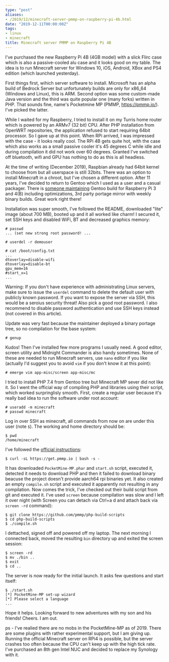 ```yaml
---
type: "post"
aliases:
- /2019/12/minecraft-server-pmmp-on-raspberry-pi-4b.html
date: "2019-12-11T00:00:00Z"
tags:
- linux
- minecraft
title: Minecraft server PMMP on Raspberry Pi 4B
---
```


I've purchased the new Raspberry Pi 4B (4GB model) with a slick Flirc case
which is also a passive-cooled alu case and it looks good on my table. The idea
is to run Minecraft server for Windows 10, iOS, Android, XBox and PS4 edition
(which launched yesterday).

First things first, wihich server software to install. Microsoft has an alpha
build of Bedrock Server but unfortunately builds are only for x86_64 (Windows
and Linux), this is ARM. Second option was some custom-made Java version and
the third was quite popular one (many forks) written in PHP. That sounds fine,
name's Pocketmine MP (PMMP, https://pmmp.io/). I've picked the latter.

While I waited for my Raspberry, I tried to install it on my Turris home router
which is powered by an ARMv7 (32 bit) CPU. After PHP installation from OpenWRT
repositories, the application refused to start requiring 64bit processor. So I
gave up at this point. When RPi arrived, I was impressed with the case - it
looks really cool. The RPi 4B gets quite hot, with the case which also works as
a small passive cooler it's 45 degrees C while idle and during compilation it
did not work over 60 degrees. Granted I've switched off bluetooth, wifi and GPU
has nothing to do as this is all headless.

At the time of writing (December 2019), Raspbian already had 64bit kernel to
choose from but all userspace is still 32bits. There was an option to install
Minecraft in a chroot, but I've chosen a different option. After 11 years, I've
decided to return to Gentoo which I used as a user and a casual packager. There
is [someone maintaining](https://github.com/sakaki-/gentoo-on-rpi-64bit) Gentoo
build for Raspberry Pi 3 and 4(B) including optimizations, 3rd party portage
mirror with weekly binary builds. Great work right there!

Installation was super smooth, I've followed the README, downloaded "lite"
image (about 700 MB), booted up and it all worked like charm! I secured it, set
SSH keys and disabled WiFi, BT and decreased graphics memory:

    # passwd
    ... (set new strong root password! ...

    # userdel -r demouser

    # cat /boot/config.txt
    ...
    dtoverlay=disable-wifi
    dtoverlay=disable-bt
    gpu_mem=16
    #start_x=1
    ...

Warning: If you don't have experience with administrating Linux servers, make
sure to issue the `userdel` command to delete the default user with publicly
known password. If you want to expose the server via SSH, this would be a
seroius security threat! Also pick a good root password. I also recommend to
disable password authentication and use SSH keys instead (not covered in this
article).

Update was very fast because the maintainer deployed a binary portage tree, so
no compilation for the base system:

    # genup

Kudos! Then I've installed few more programs I usually need. A good editor,
screen utility and Midnight Commander is also handy sometimes. None of these
are needed to run Minecraft servers, use `nano` editor if you like (actually
I'd suggest you to avoid `vim` if you don't know it at this point):

    # emerge vim app-misc/screen app-misc/mc

I tried to install PHP 7.4 from Gentoo tree but Minecraft MP sever did not like
it. So I went the official way of compiling PHP and libraries using their
script, which worked surpringlisly smooth. First, create a regular user because
it's really bad idea to run the software under root account:

    # useradd -m minecraft
    # passwd minecraft

Log in over SSH as minecraft, all commands from now on are under this user
(note `$`). The working and home directory should be:

    $ pwd
    /home/minecraft

I've followed the [official instructions](https://pmmp.readthedocs.io/en/rtfd/installation.html):

    $ curl -sL https://get.pmmp.io | bash -s -

It has downloaded `PocketMine-MP.phar` and `start.sh` script, executed it,
detected it needs to download PHP and then it failed to download binary beacuse
the project doesn't provide aarch64 rpi binaries yet. It also created an empty
`compile.sh` script and executed it apparently not resulting in any
compilation. Now comes the trick, I've checked out their build script from git
and executed it. I've used `screen` because compilation was slow and I left it
over night (with Screen you can detach via Ctrl+a d and attach back via `screen
-rd` command):

    $ git clone https://github.com/pmmp/php-build-scripts
    $ cd php-build-scripts
    $ ./compile.sh

I dettached, signed off and powered off my laptop. The next morning I connected
back, moved the resulting `bin` directory up and exited the screen session:

    $ screen -rd
    $ mv ./bin ..
    $ exit
    $ cd ..

The server is now ready for the initial launch. It asks few questions and start
itself:

    $ ./start.sh
    [*] PocketMine-MP set-up wizard
    [*] Please select a language
    ...

Hope it helps. Looking forward to new adventures with my son and his friends!
Cheers. I am out.

ps - I've realied there are no mobs in the PocketMine-MP as of 2019. There are
some plugins with rather experimental support, but I am giving up. Running the
official Minecraft server on RPi4 is possible, but the server crashes too often
because the CPU can't keep up with the high tick rate. I've purchased an 8th
gen Intel NUC and decided to replace my Synology with it.

